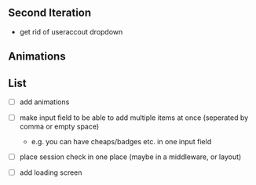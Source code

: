 ## Second Iteration
- get rid of useraccout dropdown

## Animations


## List 
- [ ] add animations
- [ ] make input field to be able to add multiple items at once (seperated by comma or empty space)
  - e.g. you can have cheaps/badges etc. in one input field


- [ ] place session check in one place (maybe in a middleware, or layout)
- [ ] add loading screen
